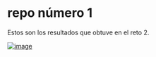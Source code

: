 # repo número 1

Estos son los resultados que obtuve en el reto 2.


<a href='https://postimg.cc/14jFr5cZ' target='_blank'><img src='https://i.postimg.cc/14jFr5cZ/image.png' border='0' alt='image'/></a>
